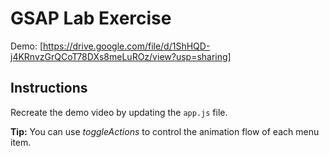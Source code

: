 # GSAP Lab Exercise

Demo: [https://drive.google.com/file/d/1ShHQD-j4KRnvzGrQCoT78DXs8meLuROz/view?usp=sharing]

## Instructions

Recreate the demo video by updating the `app.js` file.

**Tip:** You can use *toggleActions* to control the animation flow of each menu item.
